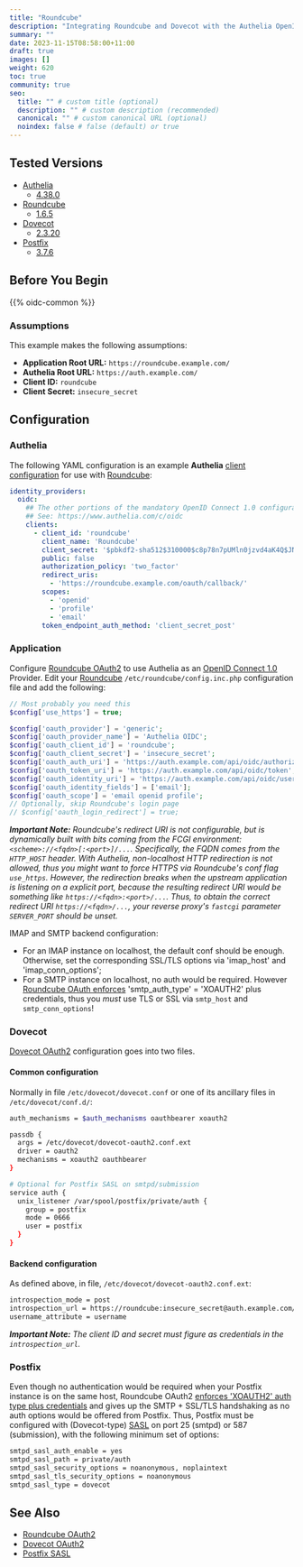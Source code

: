 ```yaml
---
title: "Roundcube"
description: "Integrating Roundcube and Dovecot with the Authelia OpenID Connect 1.0 Provider."
summary: ""
date: 2023-11-15T08:58:00+11:00
draft: true
images: []
weight: 620
toc: true
community: true
seo:
  title: "" # custom title (optional)
  description: "" # custom description (recommended)
  canonical: "" # custom canonical URL (optional)
  noindex: false # false (default) or true
---
```


## Tested Versions

* [Authelia]
  * [4.38.0](https://github.com/authelia/authelia/releases/tag/v4.38.0)
* [Roundcube]
  * [1.6.5](https://github.com/roundcube/roundcubemail/releases/tag/1.6.4)
* [Dovecot]
  * [2.3.20](https://dovecot.org/doc/NEWS)
* [Postfix]
  * [3.7.6](https://www.postfix.org/announcements/postfix-3.8.1.html)

## Before You Begin

{{% oidc-common %}}

### Assumptions

This example makes the following assumptions:

* __Application Root URL:__ `https://roundcube.example.com/`
* __Authelia Root URL:__ `https://auth.example.com/`
* __Client ID:__ `roundcube`
* __Client Secret:__ `insecure_secret`

## Configuration

### Authelia

The following YAML configuration is an example __Authelia__ [client
configuration](../../../configuration/identity-providers/openid-connect/clients.md)
for use with [Roundcube]:

```yaml
identity_providers:
  oidc:
    ## The other portions of the mandatory OpenID Connect 1.0 configuration go here.
    ## See: https://www.authelia.com/c/oidc
    clients:
      - client_id: 'roundcube'
        client_name: 'Roundcube'
        client_secret: '$pbkdf2-sha512$310000$c8p78n7pUMln0jzvd4aK4Q$JNRBzwAo0ek5qKn50cFzzvE9RXV88h1wJn5KGiHrD0YKtZaR/nCb2CJPOsKaPK0hjf.9yHxzQGZziziccp6Yng'  # The digest of 'insecure_secret'.
        public: false
        authorization_policy: 'two_factor'
        redirect_uris:
          - 'https://roundcube.example.com/oauth/callback/'
        scopes:
          - 'openid'
          - 'profile'
          - 'email'
        token_endpoint_auth_method: 'client_secret_post'
```

### Application

Configure [Roundcube OAuth2] to use Authelia as an [OpenID Connect 1.0] Provider. Edit your [Roundcube]
`/etc/roundcube/config.inc.php` configuration file and add the following:

```php
// Most probably you need this
$config['use_https'] = true;

$config['oauth_provider'] = 'generic';
$config['oauth_provider_name'] = 'Authelia OIDC';
$config['oauth_client_id'] = 'roundcube';
$config['oauth_client_secret'] = 'insecure_secret';
$config['oauth_auth_uri'] = 'https://auth.example.com/api/oidc/authorization';
$config['oauth_token_uri'] = 'https://auth.example.com/api/oidc/token';
$config['oauth_identity_uri'] = 'https://auth.example.com/api/oidc/userinfo';
$config['oauth_identity_fields'] = ['email'];
$config['oauth_scope'] = 'email openid profile';
// Optionally, skip Roundcube's login page
// $config['oauth_login_redirect'] = true;
```

*__Important Note:__ Roundcube's redirect URI is not configurable, but is dynamically built with bits coming from the
FCGI environment: `<scheme>://<fqdn>[:<port>]/...`. Specifically, the FQDN comes from the `HTTP_HOST` header. With
Authelia, non-localhost HTTP redirection is not allowed, thus you might want to force HTTPS via Roundcube's conf flag
`use_https`. However, the redirection breaks when the upstream application is listening on a explicit port, because the
resulting redirect URI would be something like `https://<fqdn>:<port>/...`. Thus, to obtain the correct redirect URI
`https://<fqdn>/...`, your reverse proxy's `fastcgi` parameter `SERVER_PORT` should be unset.*

IMAP and SMTP backend configuration:
- For an IMAP instance on localhost, the default conf should be enough. Otherwise, set the corresponding SSL/TLS options
  via 'imap_host' and 'imap_conn_options';
- For a SMTP instance on localhost, no auth would be required. However
  [Roundcube OAuth enforces](https://github.com/roundcube/roundcubemail/issues/9183) 'smtp_auth_type' = 'XOAUTH2' plus
  credentials, thus you *must* use TLS or SSL via `smtp_host` and `smtp_conn_options`!


### Dovecot

[Dovecot OAuth2] configuration goes into two files.

#### Common configuration

Normally in file `/etc/dovecot/dovecot.conf` or one of its ancillary files in
`/etc/dovecot/conf.d/`:

```bash
auth_mechanisms = $auth_mechanisms oauthbearer xoauth2

passdb {
  args = /etc/dovecot/dovecot-oauth2.conf.ext
  driver = oauth2
  mechanisms = xoauth2 oauthbearer
}

# Optional for Postfix SASL on smtpd/submission
service auth {
  unix_listener /var/spool/postfix/private/auth {
    group = postfix
    mode = 0666
    user = postfix
  }
}
```

#### Backend configuration

As defined above, in file,  `/etc/dovecot/dovecot-oauth2.conf.ext`:

```bash
introspection_mode = post
introspection_url = https://roundcube:insecure_secret@auth.example.com/api/oidc/introspection
username_attribute = username
```

*__Important Note:__ The client ID and secret must figure as credentials in
the `introspection_url`.*

### Postfix

Even though no authentication would be required when your Postfix instance is on the same host, Roundcube OAuth2
[enforces 'XOAUTH2' auth type plus credentials](https://github.com/roundcube/roundcubemail/issues/9183) and gives up the SMTP + SSL/TLS handshaking as no auth options
would be offered from Postfix. Thus, Postfix must be configured with (Dovecot-type) [SASL](https://www.postfix.org/SASL_README.html) on port 25 (smtpd) or
587 (submission), with the following minimum set of options:

```bash
smtpd_sasl_auth_enable = yes
smtpd_sasl_path = private/auth
smtpd_sasl_security_options = noanonymous, noplaintext
smtpd_sasl_tls_security_options = noanonymous
smtpd_sasl_type = dovecot
```

## See Also

* [Roundcube OAuth2]
* [Dovecot OAuth2]
* [Postfix SASL]

[Authelia]: https://www.authelia.com
[Roundcube]: https://roundcube.net/
[Roundcube OAuth2]: https://github.com/roundcube/roundcubemail/wiki/Configuration:-OAuth2
[OpenID Connect 1.0]: ../../openid-connect/introduction.md
[Dovecot]: https://dovecot.org/
[Dovecot OAuth2]: https://doc.dovecot.org/configuration_manual/authentication/oauth2/
[Postfix]: https://www.postfix.org/
[Postfix SASL]: https://www.postfix.org/SASL_README.html
